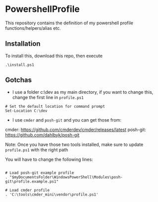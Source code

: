 # PowershellProfile
This repository contains the definition of my powershell profile functions/helpers/alias etc.

## Installation

To install this, download this repo, then execute

```
.\install.ps1
```

## Gotchas

- I use a folder c:\dev as my main directory, if you want to change this, change the first line in `profile.ps1`

```
# Set the default location for command prompt
Set-Location C:\dev
```

- I use `cmder` and `posh-git` and you can get those from:

cmder: https://github.com/cmderdev/cmder/releases/latest
posh-git: https://github.com/dahlbyk/posh-git

Note: Once you have those two tools installed, make sure to update `profile.ps1` with the right path

You will have to change the following lines:

```

# Load posh-git example profile
. "$myDocumentsFolder\WindowsPowerShell\Modules\posh-git\profile.example.ps1"

# Load cmder profile
. 'C:\tools\cmder_mini\vendor\profile.ps1'

```
